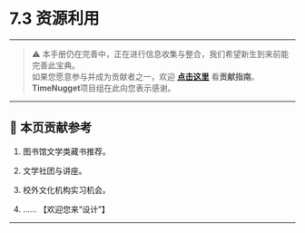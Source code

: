 # 7.3 资源利用

---

> ⚠️ 本手册仍在完善中，正在进行信息收集与整合，我们希望新生到来前能完善此宝典。  
> 如果您愿意参与并成为贡献者之一，欢迎 **[点击这里](/CONTRIBUTING)** 看**贡献指南**。  
> **TimeNugget**项目组在此向您表示感谢。  

---

## 📌 本页贡献参考

1. 图书馆文学类藏书推荐。

2. 文学社团与讲座。

3. 校外文化机构实习机会。

4. ……  【欢迎您来“设计”】

---
